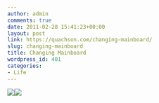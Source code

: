 ```yaml
---
author: admin
comments: true
date: 2011-02-28 15:41:23+00:00
layout: post
link: https://quachson.com/changing-mainboard/
slug: changing-mainboard
title: Changing Mainboard
wordpress_id: 401
categories:
- Life
---
```


![](/Users/QuachSon/AppData/Local/Temp/moz-screenshot-1.png)[![](http://quachson.files.wordpress.com/2011/02/mainboard.png)](http://quachson.files.wordpress.com/2011/02/mainboard.png)
